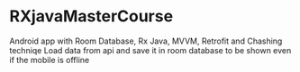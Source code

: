 # RXjavaMasterCourse
Android app with Room Database, Rx Java, MVVM, Retrofit and Chashing techniqe
Load data from api and save it in room database to be shown even if the mobile is offline
